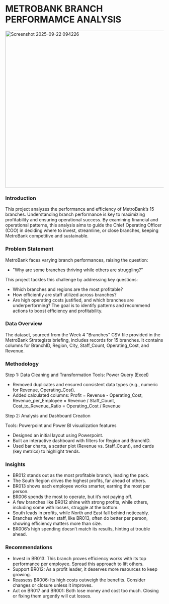 # METROBANK BRANCH PERFORMAMCE ANALYSIS

<img width="893" height="498" alt="Screenshot 2025-09-22 094226" src="https://github.com/user-attachments/assets/2ee77e1a-47fa-4c76-882c-c0bb6f577504" />

### Introduction
This project analyzes the performance and efficiency of MetroBank’s 15 branches. Understanding branch performance is key to maximizing profitability and ensuring operational success. By examining financial and operational patterns, this analysis aims to guide the Chief Operating Officer (COO) in deciding where to invest, streamline, or close branches, keeping MetroBank competitive and sustainable.

### Problem Statement
MetroBank faces varying branch performances, raising the question:
- "Why are some branches thriving while others are struggling?"

This project tackles this challenge by addressing key questions:
- Which branches and regions are the most profitable?
- How efficiently are staff utilized across branches?
- Are high operating costs justified, and which branches are underperforming?
The goal is to identify patterns and recommend actions to boost efficiency and profitability.

### Data Overview
The dataset, sourced from the Week 4 "Branches" CSV file provided in the MetroBank Strategists briefing, includes records for 15 branches. It contains columns for BranchID, Region, City, Staff_Count, Operating_Cost, and Revenue.

### Methodology
Step 1: Data Cleaning and Transformation
Tools: Power Query (Excel)
- Removed duplicates and ensured consistent data types (e.g., numeric for Revenue, Operating_Cost).
- Added calculated columns:
Profit = Revenue - Operating_Cost, Revenue_per_Employee = Revenue / Staff_Count, Cost_to_Revenue_Ratio = Operating_Cost / Revenue

Step 2: Analysis and Dashboard Creation

Tools: Powerpoint and Power BI visualization features
- Designed an initial layout using Powerpoint.
- Built an interactive dashboard with filters for Region and BranchID.
- Used bar charts, a scatter plot (Revenue vs. Staff_Count), and cards (key metrics) to highlight trends.

### Insights
- BR012 stands out as the most profitable branch, leading the pack.
- The South Region drives the highest profits, far ahead of others.
- BR013 shows each employee works smarter, earning the most per person.
- BR006 spends the most to operate, but it’s not paying off.
- A few branches like BR012 shine with strong profits, while others, including some with losses, struggle at the bottom.
- South leads in profits, while North and East fall behind noticeably.
- Branches with fewer staff, like BR013, often do better per person, showing efficiency matters more than size.
- BR006’s high spending doesn’t match its results, hinting at trouble ahead.

### Recommendations
- Invest in BR013: This branch proves efficiency works with its top performance per employee. Spread this approach to lift others.
- Support BR012: As a profit leader, it deserves more resources to keep growing.
- Reassess BR006: Its high costs outweigh the benefits. Consider changes or closure unless it improves.
- Act on BR017 and BR001: Both lose money and cost too much. Closing or fixing them urgently will cut losses.
